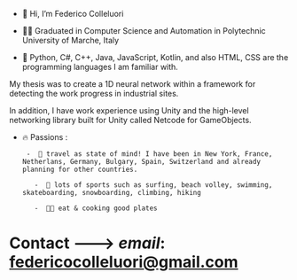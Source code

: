 - 👋 Hi, I’m Federico Colleluori

- 👨‍🎓 Graduated in Computer Science and Automation in Polytechnic University of Marche, Italy

- 🌱 Python, C#, C++, Java, JavaScript, Kotlin, and also HTML, CSS are the programming languages I am familiar with. 

My thesis was to create a 1D neural network within a framework for detecting the work progress in industrial sites.

In addition, I have work experience using Unity and the high-level networking library built for Unity called Netcode for GameObjects.

- 🔥 Passions :
   
       -  🚀 travel as state of mind! I have been in New York, France, Netherlans, Germany, Bulgary, Spain, Switzerland and already planning for other countries.

         -  🥇 lots of sports such as surfing, beach volley, swimming, skateboarding, snowboarding, climbing, hiking

         -  👨‍🍳 eat & cooking good plates
  
# Contact ---> <i>email</i>: federicocolleluori@gmail.com
